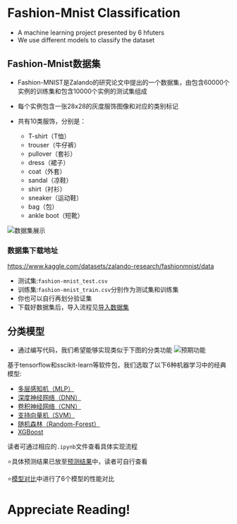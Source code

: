 # Fashion-Mnist Classification
- A machine learning project presented by 6 hfuters
- We use different models to classify the dataset
## Fashion-Mnist数据集
- Fashion-MNIST是Zalando的研究论文中提出的一个数据集，由包含60000个实例的训练集和包含10000个实例的测试集组成
- 每个实例包含一张28x28的灰度服饰图像和对应的类别标记
- 共有10类服饰，分别是：
  
  - T-shirt（T恤）
  - trouser（牛仔裤）
  - pullover（套衫）
  - dress（裙子）
  - coat（外套）
  - sandal（凉鞋）
  - shirt（衬衫）
  - sneaker（运动鞋）
  - bag（包）
  - ankle boot（短靴）
  
![数据集展示](https://i-blog.csdnimg.cn/blog_migrate/e1cc2fc3420f61881757e57ef523479a.png#pic_center)
### 数据集下载地址  
https://www.kaggle.com/datasets/zalando-research/fashionmnist/data  

- 测试集:`fashion-mnist_test.csv`
- 训练集:`fashion-mnist_train.csv`分别作为测试集和训练集
- 你也可以自行再划分验证集
- 下载好数据集后，导入流程见[导入数据集](/数据导入.ipynb)
## 分类模型
- 通过编写代码，我们希望能够实现类似于下图的分类功能
![预期功能](https://i-blog.csdnimg.cn/blog_migrate/1acd4c5e5ef73c7b46a7bb45eb4f9ac6.png#pic_center)

基于tensorflow和sscikit-learn等软件包，我们选取了以下6种机器学习中的经典模型:
- [多层感知机（MLP）](/MLP.ipynb)
- [深度神经网络（DNN）](/DNN.ipynb)
- [卷积神经网络（CNN）](/CNN.ipynb)
- [支持向量机（SVM）](/SVM.ipynb)
- [随机森林（Random-Forest）](/Random-Forest.ipynb)
- [XGBoost](/XGBoost.ipynb)  

读者可通过相应的`.ipynb`文件查看具体实现流程  

⭐️具体预测结果已放至[预测结果](/预测结果)中，读者可自行查看

⭐️[模型对比](/模型对比)中进行了6个模型的性能对比

# **Appreciate Reading!**
